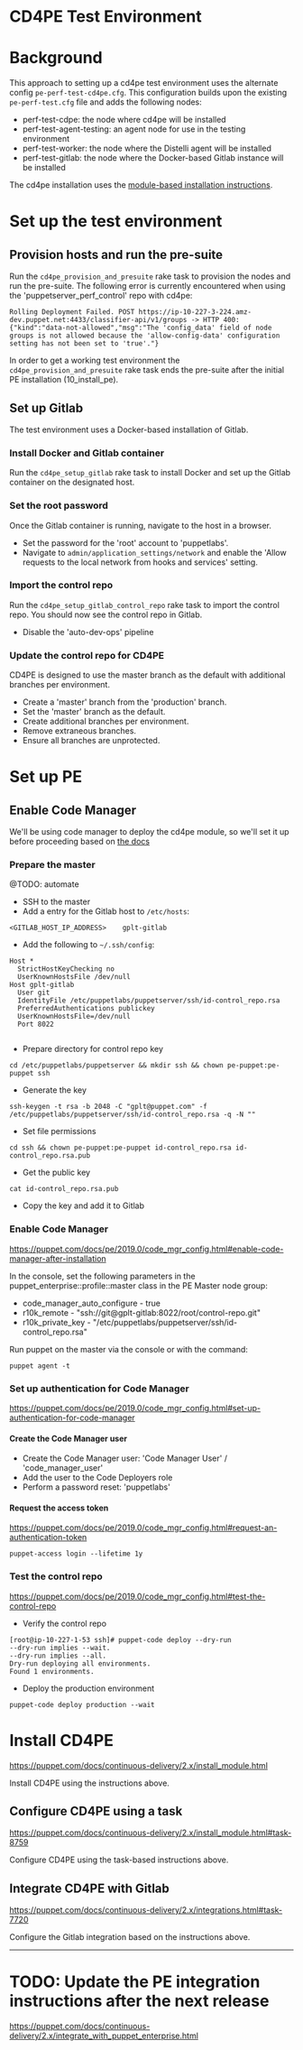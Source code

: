 CD4PE Test Environment
=========================

# Background
This approach to setting up a cd4pe test environment uses the alternate config `pe-perf-test-cd4pe.cfg`.
This configuration builds upon the existing `pe-perf-test.cfg` file and adds the following nodes:
* perf-test-cdpe: the node where cd4pe will be installed
* perf-test-agent-testing: an agent node for use in the testing environment
* perf-test-worker: the node where the Distelli agent will be installed
* perf-test-gitlab: the node where the Docker-based Gitlab instance will be installed

The cd4pe installation uses the [module-based installation instructions](https://puppet.com/docs/continuous-delivery/2.x/install_module.html#task-8759).

# Set up the test environment
## Provision hosts and run the pre-suite
Run the `cd4pe_provision_and_presuite` rake task to provision the nodes and run the pre-suite.
The following error is currently encountered when using the 'puppetserver_perf_control' repo with cd4pe:
```
Rolling Deployment Failed. POST https://ip-10-227-3-224.amz-dev.puppet.net:4433/classifier-api/v1/groups -> HTTP 400: {"kind":"data-not-allowed","msg":"The 'config_data' field of node groups is not allowed because the 'allow-config-data' configuration setting has not been set to 'true'."}
```

In order to get a working test environment the `cd4pe_provision_and_presuite` rake task ends the pre-suite after the initial PE installation (10_install_pe).

## Set up Gitlab
The test environment uses a Docker-based installation of Gitlab.

### Install Docker and Gitlab container
Run the `cd4pe_setup_gitlab` rake task to install Docker and set up the Gitlab container on the designated host.

### Set the root password
Once the Gitlab container is running, navigate to the host in a browser.
* Set the password for the 'root' account to 'puppetlabs'.
* Navigate to `admin/application_settings/network` and enable the 'Allow requests to the local network from hooks and services' setting.

### Import the control repo
Run the `cd4pe_setup_gitlab_control_repo` rake task to import the control repo.
You should now see the control repo in Gitlab.
* Disable the 'auto-dev-ops' pipeline

### Update the control repo for CD4PE
CD4PE is designed to use the master branch as the default with additional branches per environment.

* Create a 'master' branch from the 'production' branch.
* Set the 'master' branch as the default.
* Create additional branches per environment.
* Remove extraneous branches.
* Ensure all branches are unprotected.

# Set up PE
## Enable Code Manager
We'll be using code manager to deploy the cd4pe module, so we'll set it up before proceeding based on [the docs](https://puppet.com/docs/pe/2019.0/code_mgr_config.html#enable-code-manager-after-installation)

### Prepare the master
@TODO: automate
* SSH to the master
* Add a entry for the Gitlab host to `/etc/hosts`:
```
<GITLAB_HOST_IP_ADDRESS>	gplt-gitlab
```

* Add the following to `~/.ssh/config`:
```
Host *
  StrictHostKeyChecking no
  UserKnownHostsFile /dev/null
Host gplt-gitlab
  User git
  IdentityFile /etc/puppetlabs/puppetserver/ssh/id-control_repo.rsa
  PreferredAuthentications publickey
  UserKnownHostsFile=/dev/null
  Port 8022
  
```

* Prepare directory for control repo key
```
cd /etc/puppetlabs/puppetserver && mkdir ssh && chown pe-puppet:pe-puppet ssh
```

* Generate the key
```
ssh-keygen -t rsa -b 2048 -C "gplt@puppet.com" -f /etc/puppetlabs/puppetserver/ssh/id-control_repo.rsa -q -N "" 

```

* Set file permissions
```
cd ssh && chown pe-puppet:pe-puppet id-control_repo.rsa id-control_repo.rsa.pub

```

* Get the public key
```
cat id-control_repo.rsa.pub
```

* Copy the key and add it to Gitlab

### Enable Code Manager
https://puppet.com/docs/pe/2019.0/code_mgr_config.html#enable-code-manager-after-installation

In the console, set the following parameters in the puppet_enterprise::profile::master class in the PE Master node group:
* code_manager_auto_configure - true
* r10k_remote - "ssh://git@gplt-gitlab:8022/root/control-repo.git"
* r10k_private_key - "/etc/puppetlabs/puppetserver/ssh/id-control_repo.rsa"

Run puppet on the master via the console or with the command:
```
puppet agent -t
```

### Set up authentication for Code Manager
https://puppet.com/docs/pe/2019.0/code_mgr_config.html#set-up-authentication-for-code-manager

#### Create the Code Manager user
* Create the Code Manager user: 'Code Manager User' / 'code_manager_user'
* Add the user to the Code Deployers role
* Perform a password reset: 'puppetlabs'

#### Request the access token
https://puppet.com/docs/pe/2019.0/code_mgr_config.html#request-an-authentication-token

```
puppet-access login --lifetime 1y
```

### Test the control repo
https://puppet.com/docs/pe/2019.0/code_mgr_config.html#test-the-control-repo

* Verify the control repo
```
[root@ip-10-227-1-53 ssh]# puppet-code deploy --dry-run
--dry-run implies --wait.
--dry-run implies --all.
Dry-run deploying all environments.
Found 1 environments.
```

* Deploy the production environment
```
puppet-code deploy production --wait
```

# Install CD4PE
https://puppet.com/docs/continuous-delivery/2.x/install_module.html

Install CD4PE using the instructions above.

## Configure CD4PE using a task
https://puppet.com/docs/continuous-delivery/2.x/install_module.html#task-8759

Configure CD4PE using the task-based instructions above.

## Integrate CD4PE with Gitlab
https://puppet.com/docs/continuous-delivery/2.x/integrations.html#task-7720

Configure the Gitlab integration based on the instructions above.



---

# TODO: Update the PE integration instructions after the next release
https://puppet.com/docs/continuous-delivery/2.x/integrate_with_puppet_enterprise.html





